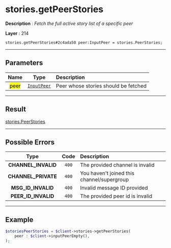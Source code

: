 # stories.getPeerStories

**Description** : *Fetch the full active story list of a specific peer*

**Layer** : 214

```tl
stories.getPeerStories#2c4ada50 peer:InputPeer = stories.PeerStories;
```

---

## Parameters

| Name | Type | Description |
| :---: | :---: | :--- |
| <mark>peer</mark> | [`InputPeer`](type/InputPeer) | Peer whose stories should be fetched |

---

## Result

[stories.PeerStories](type/stories.PeerStories)

---

## Possible Errors

| Type | Code | Description |
| :---: | :---: | :--- |
| **CHANNEL_INVALID** | `400` | The provided channel is invalid |
| **CHANNEL_PRIVATE** | `400` | You haven't joined this channel/supergroup |
| **MSG_ID_INVALID** | `400` | Invalid message ID provided |
| **PEER_ID_INVALID** | `400` | The provided peer id is invalid |

---

## Example

```php
$storiesPeerStories = $client->stories->getPeerStories(
	peer : $client->inputPeerEmpty(),
);
```